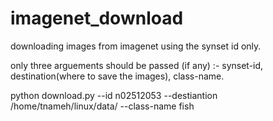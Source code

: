 # imagenet_download
downloading images from imagenet using the synset id only.

only three arguements should be passed (if any) :- synset-id, destination(where to save the images),  class-name.

python download.py --id n02512053 --destiantion /home/tnameh/linux/data/ --class-name fish